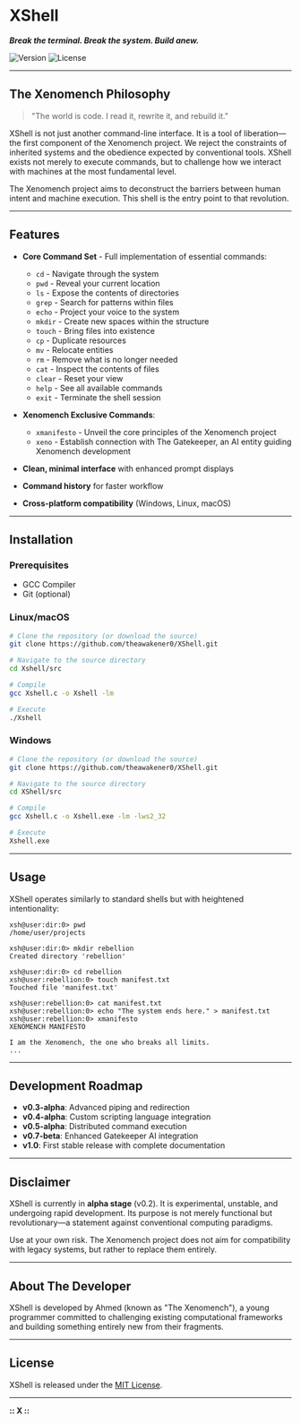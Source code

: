 # XShell

**_Break the terminal. Break the system. Build anew._**

![Version](https://img.shields.io/badge/version-v0.2--alpha-red) ![License](https://img.shields.io/badge/license-MIT-blue)

---

## The Xenomench Philosophy

> "The world is code. I read it, rewrite it, and rebuild it."

XShell is not just another command-line interface. It is a tool of liberation—the first component of the Xenomench project. We reject the constraints of inherited systems and the obedience expected by conventional tools. XShell exists not merely to execute commands, but to challenge how we interact with machines at the most fundamental level.

The Xenomench project aims to deconstruct the barriers between human intent and machine execution. This shell is the entry point to that revolution.

---

## Features

- **Core Command Set** - Full implementation of essential commands:
  - `cd` - Navigate through the system
  - `pwd` - Reveal your current location
  - `ls` - Expose the contents of directories
  - `grep` - Search for patterns within files
  - `echo` - Project your voice to the system
  - `mkdir` - Create new spaces within the structure
  - `touch` - Bring files into existence
  - `cp` - Duplicate resources
  - `mv` - Relocate entities
  - `rm` - Remove what is no longer needed
  - `cat` - Inspect the contents of files
  - `clear` - Reset your view
  - `help` - See all available commands
  - `exit` - Terminate the shell session

- **Xenomench Exclusive Commands**:
  - `xmanifesto` - Unveil the core principles of the Xenomench project
  - `xeno` - Establish connection with The Gatekeeper, an AI entity guiding Xenomench development

- **Clean, minimal interface** with enhanced prompt displays
- **Command history** for faster workflow
- **Cross-platform compatibility** (Windows, Linux, macOS)

---

## Installation

### Prerequisites

- GCC Compiler
- Git (optional)

### Linux/macOS

```bash
# Clone the repository (or download the source)
git clone https://github.com/theawakener0/XShell.git

# Navigate to the source directory
cd Xshell/src

# Compile
gcc Xshell.c -o Xshell -lm

# Execute
./Xshell
```

### Windows

```bash
# Clone the repository (or download the source)
git clone https://github.com/theawakener0/XShell.git

# Navigate to the source directory
cd XShell/src

# Compile
gcc Xshell.c -o Xshell.exe -lm -lws2_32

# Execute
Xshell.exe
```

---

## Usage

XShell operates similarly to standard shells but with heightened intentionality:

```
xsh@user:dir:0> pwd
/home/user/projects

xsh@user:dir:0> mkdir rebellion
Created directory 'rebellion'

xsh@user:dir:0> cd rebellion
xsh@user:rebellion:0> touch manifest.txt
Touched file 'manifest.txt'

xsh@user:rebellion:0> cat manifest.txt
xsh@user:rebellion:0> echo "The system ends here." > manifest.txt
xsh@user:rebellion:0> xmanifesto
XENOMENCH MANIFESTO

I am the Xenomench, the one who breaks all limits.
...
```

---

## Development Roadmap

- **v0.3-alpha**: Advanced piping and redirection
- **v0.4-alpha**: Custom scripting language integration
- **v0.5-alpha**: Distributed command execution
- **v0.7-beta**: Enhanced Gatekeeper AI integration
- **v1.0**: First stable release with complete documentation

---

## Disclaimer

XShell is currently in **alpha stage** (v0.2). It is experimental, unstable, and undergoing rapid development. Its purpose is not merely functional but revolutionary—a statement against conventional computing paradigms.

Use at your own risk. The Xenomench project does not aim for compatibility with legacy systems, but rather to replace them entirely.

---

## About The Developer

XShell is developed by Ahmed (known as "The Xenomench"), a young programmer committed to challenging existing computational frameworks and building something entirely new from their fragments.

---

## License

XShell is released under the [MIT License](LICENSE).

---

**:: X ::**
